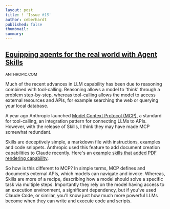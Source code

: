 ```yaml
---
layout: post
title: ! 'Issue #15'
author: ceberhardt
published: false
thumbnail: 
summary: 
---
```


## [Equipping agents for the real world with Agent Skills](https://www.anthropic.com/engineering/equipping-agents-for-the-real-world-with-agent-skills)

<small>ANTHROPIC.COM</small>

Much of the recent advances in LLM capability has been due to reasoning combined with tool-calling. Reasoning allows a model to 'think' through a problem step-by-step, whereas tool-calling allows the model to access external resources and APIs, for example searching the web or querying your local database. 

A year ago Anthropic launched [Model Context Protocol (MCP)](https://www.anthropic.com/news/model-context-protocol), a standard for tool-calling, an integration pattern for connecting LLMs to APIs. However, with the release of Skills, I think they may have made MCP somewhat redundant.

Skills are deceptively simple, a markdown file with instructions, examples and code snippets. Anthropic used this feature to add document creation capabilities to Claude recently. Here's an [example skills that added PDF rendering capability](https://github.com/anthropics/skills/blob/main/document-skills/pdf/SKILL.md).

So how is this different to MCP? In simple terms, MCP defines and documents external APIs, which models can navigate and invoke. Whereas, Skills are more of a recipe, describing how a model should solve a specific task via multiple steps. Importantly they rely on the model having access to an execution environment, a significant dependency, but if you've used Claude Code, or similar, you'll know just how much more powerful LLMs become when they can write and execute code and scripts.



